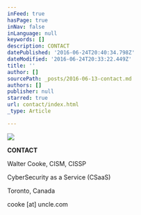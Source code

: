 ```yaml
---
inFeed: true
hasPage: true
inNav: false
inLanguage: null
keywords: []
description: CONTACT
datePublished: '2016-06-24T20:40:34.798Z'
dateModified: '2016-06-24T20:33:22.449Z'
title: ''
author: []
sourcePath: _posts/2016-06-13-contact.md
authors: []
publisher: null
starred: true
url: contact/index.html
_type: Article

---
```

![](https://the-grid-user-content.s3-us-west-2.amazonaws.com/6eacda91-f163-49b3-977a-d99c1eb8184e.png)

**CONTACT**

Walter Cooke, CISM, CISSP

CyberSecurity as a Service (CSaaS)

Toronto, Canada

cooke \[at\] uncle.com